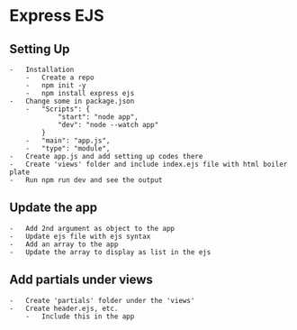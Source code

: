 # Express EJS

## Setting Up
    -   Installation
        -   Create a repo
        -   npm init -y
        -   npm install express ejs
    -   Change some in package.json
        -   "Scripts": {
                "start": "node app",
                "dev": "node --watch app"
            }
        -   "main": "app.js",
        -   "type": "module",
    -   Create app.js and add setting up codes there
    -   Create 'views' folder and include index.ejs file with html boiler plate
    -   Run npm run dev and see the output

## Update the app
    -   Add 2nd argument as object to the app
    -   Update ejs file with ejs syntax
    -   Add an array to the app
    -   Update the array to display as list in the ejs

## Add partials under views
    -   Create 'partials' folder under the 'views'
    -   Create header.ejs, etc.
        -   Include this in the app